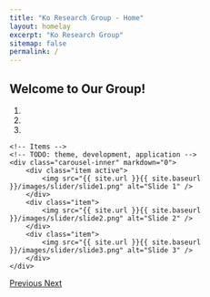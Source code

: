 ```yaml
---
title: "Ko Research Group - Home"
layout: homelay
excerpt: "Ko Research Group"
sitemap: false
permalink: /
---
```


## Welcome to Our Group!

<!-- We study atomistic structures and reactive processes of condensed-phase systems relevant to energy, materials, and environmental sciences. Based on quantum and statistical mechanics, we develop computational algorithms and software using high-performance computing and machine-learning techniques. Our applications cover many scopes of chemistry, e.g.: (1) designing next-generation fuel cells; (2) developing protocols to treat aqueous forever chemicals; (3) understanding structures and reactive processes of polymers. -->


<div markdown="0" id="carousel" class="carousel slide" data-ride="carousel" data-interval="4000" data-pause="hover" >
    <!-- Menu -->
    <ol class="carousel-indicators">
        <li data-target="#carousel" data-slide-to="0" class="active"></li>
        <li data-target="#carousel" data-slide-to="1"></li>
        <li data-target="#carousel" data-slide-to="2"></li>
    </ol>

    <!-- Items -->
    <!-- TODO: theme, development, application -->
    <div class="carousel-inner" markdown="0">
        <div class="item active">
            <img src="{{ site.url }}{{ site.baseurl }}/images/slider/slide1.png" alt="Slide 1" />
        </div>
        <div class="item">
            <img src="{{ site.url }}{{ site.baseurl }}/images/slider/slide2.png" alt="Slide 2" />
        </div>
        <div class="item">
            <img src="{{ site.url }}{{ site.baseurl }}/images/slider/slide3.png" alt="Slide 3" />
        </div>
    </div>
  <a class="left carousel-control" href="#carousel" role="button" data-slide="prev">
    <span class="glyphicon glyphicon-chevron-left" aria-hidden="true"></span>
    <span class="sr-only">Previous</span>
  </a>
  <a class="right carousel-control" href="#carousel" role="button" data-slide="next">
    <span class="glyphicon glyphicon-chevron-right" aria-hidden="true"></span>
    <span class="sr-only">Next</span>
  </a>
</div>



<!-- TODO: Sponsor Logos -->
<!--<figure class="fourth">
  <img src="{{ site.url }}{{ site.baseurl }}/images/logopic/Logo_Leiden.jpg" style="width: 210px">
  <img src="{{ site.url }}{{ site.baseurl }}/images/logopic/Logo_Nanofront.jpg" style="width: 110px">
  <img src="{{ site.url }}{{ site.baseurl }}/images/logopic/Logo_NWO.jpg" style="width: 120px">
  <img src="{{ site.url }}{{ site.baseurl }}/images/logopic/Logo_ERC.jpg" style="width: 110px">
</figure>-->
